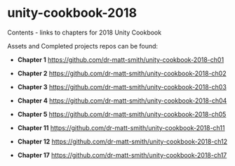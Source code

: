 # unity-cookbook-2018
Contents - links to chapters for 2018 Unity Cookbook

Assets and Completed projects repos can be found:

- **Chapter 1** https://github.com/dr-matt-smith/unity-cookbook-2018-ch01
- **Chapter 2** https://github.com/dr-matt-smith/unity-cookbook-2018-ch02
- **Chapter 3** https://github.com/dr-matt-smith/unity-cookbook-2018-ch03
- **Chapter 4** https://github.com/dr-matt-smith/unity-cookbook-2018-ch04
- **Chapter 5** https://github.com/dr-matt-smith/unity-cookbook-2018-ch05

- **Chapter 11** https://github.com/dr-matt-smith/unity-cookbook-2018-ch11
- **Chapter 12** https://github.com/dr-matt-smith/unity-cookbook-2018-ch12

- **Chapter 17** https://github.com/dr-matt-smith/unity-cookbook-2018-ch17

